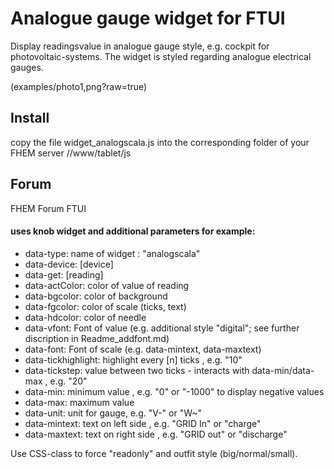 # Analogue gauge widget for FTUI

Display readingsvalue in analogue gauge style, e.g. cockpit for photovoltaic-systems. The widget is styled regarding analogue electrical gauges.

(examples/photo1,png?raw=true)

## Install
copy the file widget_analogscala.js into the corresponding folder of your FHEM server /<fhem-path>/www/tablet/js

## Forum
FHEM Forum FTUI

#### uses knob widget and additional parameters for example:

* data-type: 		  name of widget : "analogscala" 
* data-device:	  [device] 
* data-get:		    [reading]
* data-actColor:	color of value of reading  
* data-bgcolor:	  color of background 
* data-fgcolor:	  color of scale (ticks, text) 
* data-hdcolor:	  color of needle
* data-vfont:		  Font of value (e.g. additional style "digital"; see further discription in Readme_addfont.md) 
* data-font:		  Font of scale (e.g. data-mintext, data-maxtext)
* data-tickhighlight:	highlight every [n] ticks , e.g. "10" 
* data-tickstep:	  	value between two ticks - interacts with data-min/data-max , e.g. "20"
* data-min:		    minimum value , e.g. "0" or "-1000" to display negative values 
* data-max:		    maximum value 
* data-unit:		  unit for gauge, e.g. "V-" or "W~"
* data-mintext:	  text on left side , e.g. "GRID In" or "charge"
* data-maxtext:	  text on right side , e.g. "GRID out" or "discharge"

Use CSS-class to force "readonly" and outfit style (big/normal/small).
